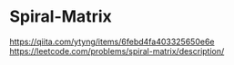 # Spiral-Matrix
https://qiita.com/ytyng/items/6febd4fa403325650e6e  
https://leetcode.com/problems/spiral-matrix/description/

